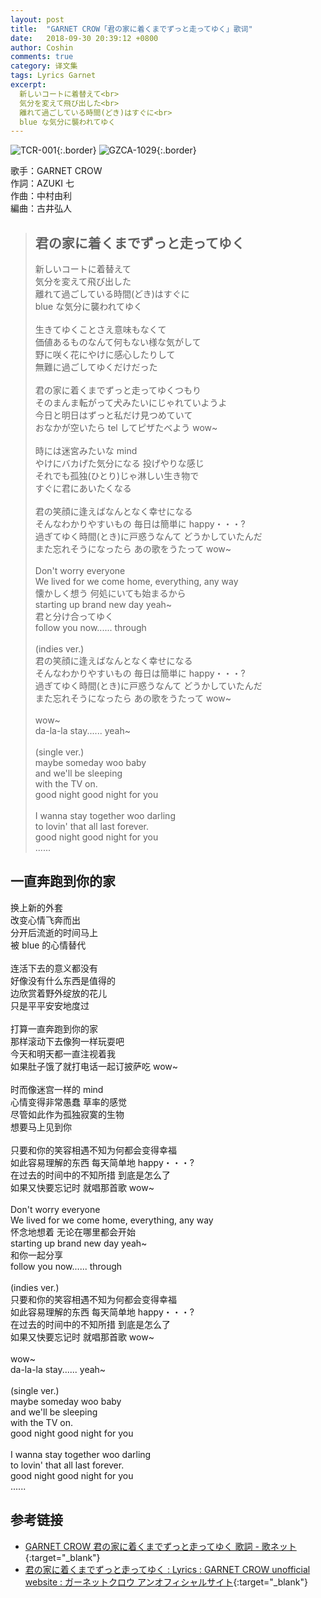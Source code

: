 ```yaml
---
layout: post
title:  "GARNET CROW「君の家に着くまでずっと走ってゆく」歌词"
date:   2018-09-30 20:39:12 +0800
author: Coshin
comments: true
category: 译文集
tags: Lyrics Garnet
excerpt:
  新しいコートに着替えて<br>
  気分を変えて飛び出した<br>
  離れて過ごしている時間(どき)はすぐに<br>
  blue な気分に襲われてゆく
---
```

![TCR-001](https://ganekuro.github.io/images/discography/album/TCR-001.jpg){:.border}
![GZCA-1029](https://ganekuro.github.io/images/discography/single/GZCA-1029.jpg){:.border}

歌手：GARNET CROW<br>
作詞：AZUKI 七<br>
作曲：中村由利<br>
編曲：古井弘人

<blockquote class="original">
  <h2>君の家に着くまでずっと走ってゆく</h2>
  <p>
    新しいコートに着替えて<br>
    気分を変えて飛び出した<br>
    離れて過ごしている時間(どき)はすぐに<br>
    blue な気分に襲われてゆく<br>
    <br>
    生きてゆくことさえ意味もなくて<br>
    価値あるものなんて何もない様な気がして<br>
    野に咲く花にやけに感心したりして<br>
    無難に過ごしてゆくだけだった<br>
    <br>
    君の家に着くまでずっと走ってゆくつもり<br>
    そのまんま転がって犬みたいにじゃれていようよ<br>
    今日と明日はずっと私だけ見つめていて<br>
    おなかが空いたら tel してピザたべよう wow~<br>
    <br>
    時には迷宮みたいな mind<br>
    やけにバカげた気分になる 投げやりな感じ<br>
    それでも孤独(ひとり)じゃ淋しい生き物で<br>
    すぐに君にあいたくなる<br>
    <br>
    君の笑顔に逢えばなんとなく幸せになる<br>
    そんなわかりやすいもの 毎日は簡単に happy・・・?<br>
    過ぎてゆく時間(とき)に戸惑うなんて どうかしていたんだ<br>
    また忘れそうになったら あの歌をうたって wow~<br>
    <br>
    Don't worry everyone<br>
    We lived for we come home, everything, any way<br>
    懐かしく想う 何処にいても始まるから<br>
    starting up brand new day yeah~<br>
    君と分け合ってゆく<br>
    follow you now...... through<br>
    <br>
    (indies ver.)<br>
    君の笑顔に逢えばなんとなく幸せになる<br>
    そんなわかりやすいもの 毎日は簡単に happy・・・?<br>
    過ぎてゆく時間(とき)に戸惑うなんて どうかしていたんだ<br>
    また忘れそうになったら あの歌をうたって wow~<br>
    <br>
    wow~<br>
    da-la-la stay...... yeah~<br>
    <br>
    (single ver.)<br>
    maybe someday woo baby<br>
    and we'll be sleeping<br>
    with the TV on.<br>
    good night good night for you<br>
    <br>
    I wanna stay together woo darling<br>
    to lovin' that all last forever.<br>
    good night good night for you<br>
    ......
  </p>
</blockquote>

<div class="translation">
  <h2>一直奔跑到你的家</h2>
  <p>
    换上新的外套<br>
    改变心情飞奔而出<br>
    分开后流逝的时间马上<br>
    被 blue 的心情替代<br>
    <br>
    连活下去的意义都没有<br>
    好像没有什么东西是值得的<br>
    边欣赏着野外绽放的花儿<br>
    只是平平安安地度过<br>
    <br>
    打算一直奔跑到你的家<br>
    那样滚动下去像狗一样玩耍吧<br>
    今天和明天都一直注视着我<br>
    如果肚子饿了就打电话一起订披萨吃 wow~<br>
    <br>
    时而像迷宫一样的 mind<br>
    心情变得非常愚蠢 草率的感觉<br>
    尽管如此作为孤独寂寞的生物<br>
    想要马上见到你<br>
    <br>
    只要和你的笑容相遇不知为何都会变得幸福<br>
    如此容易理解的东西 每天简单地 happy・・・?<br>
    在过去的时间中的不知所措 到底是怎么了<br>
    如果又快要忘记时 就唱那首歌 wow~<br>
    <br>
    Don't worry everyone<br>
    We lived for we come home, everything, any way<br>
    怀念地想着 无论在哪里都会开始<br>
    starting up brand new day yeah~<br>
    和你一起分享<br>
    follow you now...... through<br>
    <br>
    (indies ver.)<br>
    只要和你的笑容相遇不知为何都会变得幸福<br>
    如此容易理解的东西 每天简单地 happy・・・?<br>
    在过去的时间中的不知所措 到底是怎么了<br>
    如果又快要忘记时 就唱那首歌 wow~<br>
    <br>
    wow~<br>
    da-la-la stay...... yeah~<br>
    <br>
    (single ver.)<br>
    maybe someday woo baby<br>
    and we'll be sleeping<br>
    with the TV on.<br>
    good night good night for you<br>
    <br>
    I wanna stay together woo darling<br>
    to lovin' that all last forever.<br>
    good night good night for you<br>
    ......
  </p>
</div>

## 参考链接

* [GARNET CROW 君の家に着くまでずっと走ってゆく 歌詞 - 歌ネット](https://www.uta-net.com/song/20130/){:target="_blank"}
* [君の家に着くまでずっと走ってゆく : Lyrics : GARNET CROW unofficial website : ガーネットクロウ アンオフィシャルサイト](https://ganekuro.github.io/lyrics/original/Kimi-no-Uchi-ni-Tsuku-Made-Zutto-Hashitte-Yuku.html){:target="_blank"}

